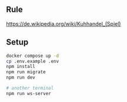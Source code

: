 ## Rule

https://de.wikipedia.org/wiki/Kuhhandel_(Spiel)

## Setup

```bash
docker compose up -d
cp .env.example .env
npm install
npm run migrate
npm run dev

# another terminal
npm run ws-server
```
